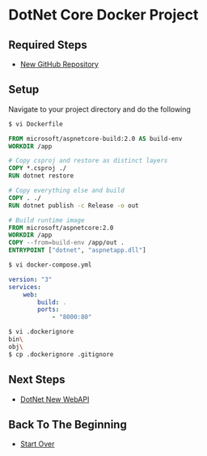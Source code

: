 # DotNet Core Docker Project

## Required Steps

- [New GitHub Repository](/server/new-github-repository.md)

## Setup

Navigate to your project directory and do the following

```bash
$ vi Dockerfile
```

```dockerfile
FROM microsoft/aspnetcore-build:2.0 AS build-env
WORKDIR /app

# Copy csproj and restore as distinct layers
COPY *.csproj ./
RUN dotnet restore

# Copy everything else and build
COPY . ./
RUN dotnet publish -c Release -o out

# Build runtime image
FROM microsoft/aspnetcore:2.0
WORKDIR /app
COPY --from=build-env /app/out .
ENTRYPOINT ["dotnet", "aspnetapp.dll"]
```

```bash
$ vi docker-compose.yml
```

```YAML
version: "3"
services:
    web:
        build: .
        ports:
            - "8000:80"
```

```bash
$ vi .dockerignore
bin\
obj\
$ cp .dockerignore .gitignore
```

## Next Steps

- [DotNet New WebAPI](/server/dotnet-new-webapi.md)

## Back To The Beginning

- [Start Over](/README.md)

